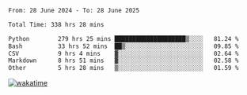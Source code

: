 <!--START_SECTION:waka-->

```txt
From: 28 June 2024 - To: 28 June 2025

Total Time: 338 hrs 28 mins

Python        279 hrs 25 mins ████████████████████▒░░░░   81.24 %
Bash          33 hrs 52 mins  ██▒░░░░░░░░░░░░░░░░░░░░░░   09.85 %
CSV           9 hrs 4 mins    ▓░░░░░░░░░░░░░░░░░░░░░░░░   02.64 %
Markdown      8 hrs 51 mins   ▓░░░░░░░░░░░░░░░░░░░░░░░░   02.58 %
Other         5 hrs 28 mins   ▒░░░░░░░░░░░░░░░░░░░░░░░░   01.59 %
```

<!--END_SECTION:waka-->
[![wakatime](https://wakatime.com/badge/user/5f89a63a-5294-4958-ad30-2b3455e63f2a.svg)](https://wakatime.com/@5f89a63a-5294-4958-ad30-2b3455e63f2a)
